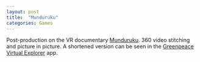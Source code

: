 ```yaml
---
layout: post
title:  "Munduruku"
categories: Games
---
```


Post-production on the VR documentary [Munduruku][munduruku-web]. 360 video stitching and picture in picture.
A shortened version can be seen in the [Greenpeace Virtual Explorer][greenpeaceapp-download] app.

[munduruku-web]: http://alchemyvr.com/productions/munduruku/
[greenpeaceapp-download]: https://itunes.apple.com/gb/app/greenpeace-virtual-explorer/id1205140763?mt=8